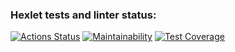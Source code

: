 ### Hexlet tests and linter status:
[![Actions Status](https://github.com/Ivankalachikov/frontend-project-lvl3/workflows/hexlet-check/badge.svg)](https://github.com/Ivankalachikov/frontend-project-lvl3/actions)
[![Maintainability](https://api.codeclimate.com/v1/badges/167a37cc2faca2efe994/maintainability)](https://codeclimate.com/github/Ivankalachikov/frontend-project-lvl3/maintainability)
[![Test Coverage](https://api.codeclimate.com/v1/badges/167a37cc2faca2efe994/test_coverage)](https://codeclimate.com/github/Ivankalachikov/frontend-project-lvl3/test_coverage)
